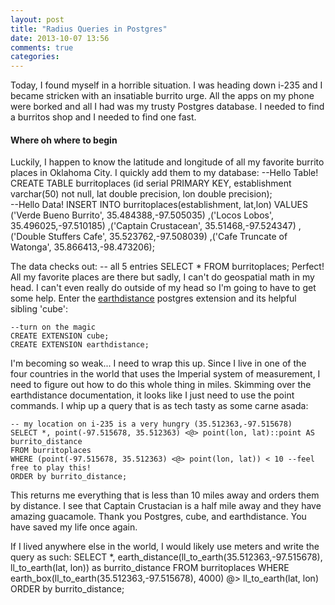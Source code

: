 ```yaml
---
layout: post
title: "Radius Queries in Postgres"
date: 2013-10-07 13:56
comments: true
categories: 
---
```

Today, I found myself in a horrible situation. I was heading down i-235 and I became stricken with an insatiable burrito urge. All the apps on my phone were borked and all I had was my trusty Postgres database. I needed to find a burritos shop and I needed to find one fast.

#### Where oh where to begin
Luckily, I happen to know the latitude and longitude of all my favorite burrito places in Oklahoma City. I quickly add them to my database:
	--Hello Table!
	CREATE TABLE burritoplaces
	(id serial PRIMARY KEY,
	establishment varchar(50) not null,
	lat double precision,
	lon double precision);  
	--Hello Data!
	INSERT INTO burritoplaces(establishment, lat,lon)
	VALUES ('Verde Bueno Burrito', 35.484388,-97.505035)
	,('Locos Lobos', 35.496025,-97.510185)
	,('Captain Crustacean', 35.51468,-97.524347)
	,('Double Stuffers Cafe', 35.523762,-97.508039)
	,('Cafe Truncate of Watonga', 35.866413,-98.473206);

The data checks out:
	-- all 5 entries
	SELECT * FROM burritoplaces;
Perfect! All my favorite places are there but sadly, I can't do geospatial math in my head. I can't even really do outside of my head so I'm going to have to get some help. Enter the [earthdistance][1] postgres extension and its helpful sibling 'cube':

	--turn on the magic
	CREATE EXTENSION cube;
	CREATE EXTENSION earthdistance;

I'm becoming so weak... I need to wrap this up. Since I live in one of the four countries in the world that uses the Imperial system of measurement, I need to figure out how to do this whole thing in miles. Skimming over the earthdistance documentation, it looks like I just need to use the point commands. I whip up a query that is as tech tasty as some carne asada:

	-- my location on i-235 is a very hungry (35.512363,-97.515678)
	SELECT *, point(-97.515678, 35.512363) <@> point(lon, lat)::point AS burrito_distance
	FROM burritoplaces
	WHERE (point(-97.515678, 35.512363) <@> point(lon, lat)) < 10 --feel free to play this!
	ORDER by burrito_distance;

This returns me everything that is less than 10 miles away and orders them by distance. I see that Captain Crustacian is a half mile away and they have amazing guacamole. Thank you Postgres, cube, and earthdistance. You have saved my life once again.

If I lived anywhere else in the world, I would likely use meters and write the query as such:
	SELECT *, earth_distance(ll_to_earth(35.512363,-97.515678), ll_to_earth(lat, lon)) as burrito_distance
	FROM burritoplaces
	WHERE earth_box(ll_to_earth(35.512363,-97.515678), 4000) @> ll_to_earth(lat, lon)
	ORDER by burrito_distance;


[1]: http://www.postgresql.org/docs/current/static/earthdistance.html